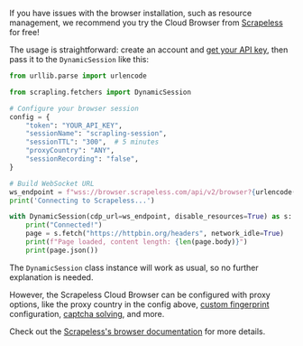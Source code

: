 
If you have issues with the browser installation, such as resource management, we recommend you try the Cloud Browser from [Scrapeless](https://www.scrapeless.com/en/product/scraping-browser?utm_source=official&utm_term=scrapling) for free!

The usage is straightforward: create an account and [get your API key](https://docs.scrapeless.com/en/scraping-browser/quickstart/getting-started/?utm_source=official&utm_term=scrapling), then pass it to the `DynamicSession` like this:

```python
from urllib.parse import urlencode

from scrapling.fetchers import DynamicSession

# Configure your browser session
config = {
    "token": "YOUR_API_KEY",
    "sessionName": "scrapling-session",
    "sessionTTL": "300",  # 5 minutes
    "proxyCountry": "ANY",
    "sessionRecording": "false",
}

# Build WebSocket URL
ws_endpoint = f"wss://browser.scrapeless.com/api/v2/browser?{urlencode(config)}"
print('Connecting to Scrapeless...')

with DynamicSession(cdp_url=ws_endpoint, disable_resources=True) as s:
    print("Connected!")
    page = s.fetch("https://httpbin.org/headers", network_idle=True)
    print(f"Page loaded, content length: {len(page.body)}")
    print(page.json())
```
The `DynamicSession` class instance will work as usual, so no further explanation is needed.

However, the Scrapeless Cloud Browser can be configured with proxy options, like the proxy country in the config above, [custom fingerprint](https://docs.scrapeless.com/en/scraping-browser/features/advanced-privacy-anti-detection/custom-fingerprint/?utm_source=official&utm_term=scrapling) configuration, [captcha solving](https://docs.scrapeless.com/en/scraping-browser/features/advanced-privacy-anti-detection/supported-captchas/?utm_source=official&utm_term=scrapling), and more.

Check out the [Scrapeless's browser documentation](https://docs.scrapeless.com/en/scraping-browser/quickstart/introduction/?utm_source=official&utm_term=scrapling) for more details.